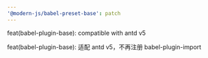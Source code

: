 ```yaml
---
'@modern-js/babel-preset-base': patch
---
```


feat(babel-plugin-base): compatible with antd v5

feat(babel-plugin-base): 适配 antd v5，不再注册 babel-plugin-import
